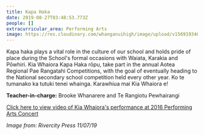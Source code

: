 ```yaml
---
title: Kapa Haka
date: 2019-08-27T03:48:53.773Z
people: []
extracurricular_area: Performing Arts
image: https://res.cloudinary.com/whanganuihigh/image/upload/v1569193467/Performing%20Arts/kapahaka.jpg
---
```

Kapa haka plays a vital role in the culture of our school and holds pride of place during the School's formal occasions with Waiata, Karakia and Pōwhiri. Kia Whaiora Kapa Haka rōpu, take part in the annual Aotea Regional Pae Rangatahi Competitions, with the goal of eventually heading to the National secondary school competition held every other year. Ko te tumanako ka tutuki tenei whainga. Karawhiua mai Kia Whaiora e!    

**Teacher-in-charge:** Brooke Whanarere and Te Rangiotu Pewhairangi

[Click here to view video of Kia Whaiora's performance at 2016 Performing Arts Concert](https://www.youtube.com/watch?v=9hkl_kPJFJw)

*Image from: Rivercity Press 11/07/19*
